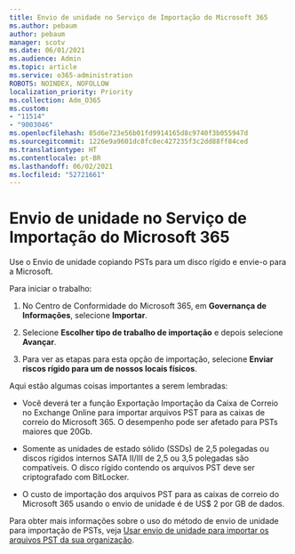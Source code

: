 ```yaml
---
title: Envio de unidade no Serviço de Importação do Microsoft 365
ms.author: pebaum
author: pebaum
manager: scotv
ms.date: 06/01/2021
ms.audience: Admin
ms.topic: article
ms.service: o365-administration
ROBOTS: NOINDEX, NOFOLLOW
localization_priority: Priority
ms.collection: Adm_O365
ms.custom:
- "11514"
- "9003046"
ms.openlocfilehash: 85d6e723e56b01fd9914165d8c9740f3b055947d
ms.sourcegitcommit: 1226e9a9601dc8fc8ec427235f3c2dd88ff84ced
ms.translationtype: HT
ms.contentlocale: pt-BR
ms.lasthandoff: 06/02/2021
ms.locfileid: "52721661"
---
```

# <a name="drive-shipping-in-the-microsoft-365-import-service"></a>Envio de unidade no Serviço de Importação do Microsoft 365

Use o Envio de unidade copiando PSTs para um disco rígido e envie-o para a Microsoft.

Para iniciar o trabalho:

1. No Centro de Conformidade do Microsoft 365, em **Governança de Informações**, selecione **Importar**.

1. Selecione **Escolher tipo de trabalho de importação** e depois selecione **Avançar**.

1. Para ver as etapas para esta opção de importação, selecione **Enviar riscos rígido para um de nossos locais físicos**.

Aqui estão algumas coisas importantes a serem lembradas:

- Você deverá ter a função Exportação Importação da Caixa de Correio no Exchange Online para importar arquivos PST para as caixas de correio do Microsoft 365.
O desempenho pode ser afetado para PSTs maiores que 20Gb.

- Somente as unidades de estado sólido (SSDs) de 2,5 polegadas ou discos rígidos internos SATA II/III de 2,5 ou 3,5 polegadas são compatíveis.
O disco rígido contendo os arquivos PST deve ser criptografado com BitLocker.

- O custo de importação dos arquivos PST para as caixas de correio do Microsoft 365 usando o envio de unidade é de US$ 2 por GB de dados.

Para obter mais informações sobre o uso do método de envio de unidade para importação de PSTs, veja [Usar envio de unidade para importar os arquivos PST da sua organização](/microsoft-365/compliance/use-drive-shipping-to-import-pst-files-to-office-365).